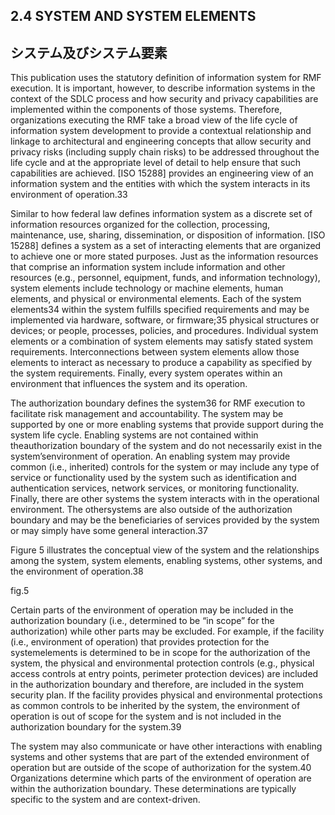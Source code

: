 ## 2.4 SYSTEM AND SYSTEM ELEMENTS
## システム及びシステム要素

This publication uses the statutory definition of information system for RMF execution. It is important, however, to describe information systems in the context of the SDLC process and 
how security and privacy capabilities are implemented within the components of those systems. 
Therefore, organizations executing the RMF take a broad view of the life cycle of information 
system development to provide a contextual relationship and linkage to architectural and 
engineering concepts that allow security and privacy risks (including supply chain risks) to be addressed throughout the life cycle and at the appropriate level of detail to help ensure that 
such capabilities are achieved. [ISO 15288] provides an engineering view of an information 
system and the entities with which the system interacts in its environment of operation.33

Similar to how federal law defines information system as a discrete set of information resources organized for the collection, processing, maintenance, use, sharing, dissemination, or disposition of information. [ISO 15288] defines a system as a set of interacting elements that are organized to achieve one or more stated purposes. Just as the information resources that comprise an information system include information and other resources (e.g., personnel, equipment, funds, and information technology), system elements include technology or machine elements, human elements, and physical or environmental elements. Each of the system elements34 within the system fulfills specified requirements and may be implemented via hardware, software, or 
firmware;35 physical structures or devices; or people, processes, policies, and procedures. 
Individual system elements or a combination of system elements may satisfy stated system requirements. Interconnections between system elements allow those elements to interact as necessary to produce a capability as specified by the system requirements. Finally, every system operates within an environment that influences the system and its operation.


The authorization boundary defines the system36 for RMF execution to facilitate risk management and accountability. The system may be supported by one or more enabling systems that provide support during the system life cycle. Enabling systems are not contained within theauthorization boundary of the system and do not necessarily exist in the system’senvironment of operation. An enabling system may provide common (i.e., inherited) controls for the system or may include any type of service or functionality used by the system such as identification and authentication services, network services, or monitoring functionality. Finally, there are other systems the system interacts with in the operational environment. The othersystems are also outside of the authorization boundary and may be the beneficiaries of services provided by the system or may simply have some general interaction.37

Figure 5 illustrates the conceptual view of the system and the relationships among the system, system elements, enabling systems, other systems, and the environment of operation.38

fig.5

Certain parts of the environment of operation may be included in the authorization boundary (i.e., determined to be “in scope” for the authorization) while other parts may be excluded. For example, if the facility (i.e., environment of operation) that provides protection for the systemelements is determined to be in scope for the authorization of the system, the physical and environmental protection controls (e.g., physical access controls at entry points, perimeter protection devices) are included in the authorization boundary and therefore, are included in the system security plan. If the facility provides physical and environmental protections as common controls to be inherited by the system, the environment of operation is out of scope for the system and is not included in the authorization boundary for the system.39

The system may also communicate or have other interactions with enabling systems and other 
systems that are part of the extended environment of operation but are outside of the scope of 
authorization for the system.40 Organizations determine which parts of the environment of 
operation are within the authorization boundary. These determinations are typically specific to
the system and are context-driven.

